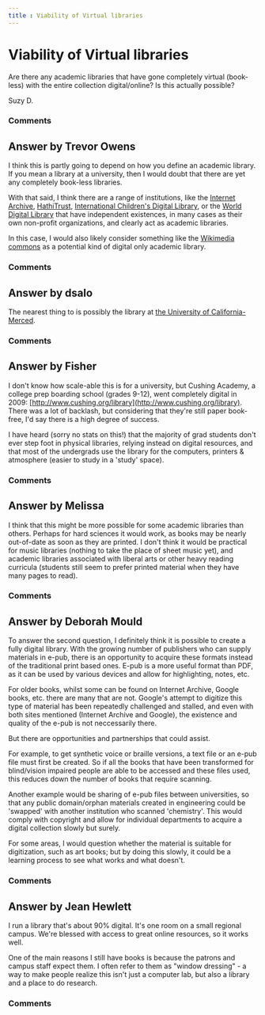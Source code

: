 ```yaml
---
title : Viability of Virtual libraries
---
```

Viability of Virtual libraries
=====================
Are there any academic libraries that have gone completely virtual
(book-less) with the entire collection digital/online? Is this actually
possible?

Suzy D.

### Comments ###


Answer by Trevor Owens
----------------
I think this is partly going to depend on how you define an academic
library. If you mean a library at a university, then I would doubt that
there are yet any completely book-less libraries.

With that said, I think there are a range of institutions, like the
[Internet Archive](http://archive.org/),
[HathiTrust](http://www.hathitrust.org/), [International Children's
Digital Library](http://en.childrenslibrary.org/), or the [World Digital
Library](http://www.wdl.org/en/) that have independent existences, in
many cases as their own non-profit organizations, and clearly act as
academic libraries.

In this case, I would also likely consider something like the [Wikimedia
commons](http://commons.wikimedia.org/wiki/Main_Page) as a potential
kind of digital only academic library.

### Comments ###

Answer by dsalo
----------------
The nearest thing to is possibly the library at [the University of
California-Merced](http://ucmercedlibrary.info/).

### Comments ###

Answer by Fisher
----------------
I don't know how scale-able this is for a university, but Cushing
Academy, a college prep boarding school (grades 9-12), went completely
digital in 2009:
[http://www.cushing.org/library](http://www.cushing.org/library). There
was a lot of backlash, but considering that they're still paper
book-free, I'd say there is a high degree of success.

I have heard (sorry no stats on this!) that the majority of grad
students don't ever step foot in physical libraries, relying instead on
digital resources, and that most of the undergrads use the library for
the computers, printers & atmosphere (easier to study in a 'study'
space).

### Comments ###

Answer by Melissa
----------------
I think that this might be more possible for some academic libraries
than others. Perhaps for hard sciences it would work, as books may be
nearly out-of-date as soon as they are printed. I don't think it would
be practical for music libraries (nothing to take the place of sheet
music yet), and academic libraries associated with liberal arts or other
heavy reading curricula (students still seem to prefer printed material
when they have many pages to read).

### Comments ###

Answer by Deborah Mould
----------------
To answer the second question, I definitely think it is possible to
create a fully digital library. With the growing number of publishers
who can supply materials in e-pub, there is an opportunity to acquire
these formats instead of the traditional print based ones. E-pub is a
more useful format than PDF, as it can be used by various devices and
allow for highlighting, notes, etc.

For older books, whilst some can be found on Internet Archive, Google
books, etc. there are many that are not. Google's attempt to digitize
this type of material has been repeatedly challenged and stalled, and
even with both sites mentioned (Internet Archive and Google), the
existence and quality of the e-pub is not neccessarily there.

But there are opportunities and partnerships that could assist.

For example, to get synthetic voice or braille versions, a text file or
an e-pub file must first be created. So if all the books that have been
transformed for blind/vision impaired people are able to be accessed and
these files used, this reduces down the number of books that require
scanning.

Another example would be sharing of e-pub files between universities, so
that any public domain/orphan materials created in engineering could be
'swapped' with another institution who scanned 'chemistry'. This would
comply with copyright and allow for individual departments to acquire a
digital collection slowly but surely.

For some areas, I would question whether the material is suitable for
digitization, such as art books; but by doing this slowly, it could be a
learning process to see what works and what doesn't.

### Comments ###

Answer by Jean Hewlett
----------------
I run a library that's about 90% digital. It's one room on a small
regional campus. We're blessed with access to great online resources, so
it works well.

One of the main reasons I still have books is because the patrons and
campus staff expect them. I often refer to them as "window dressing" - a
way to make people realize this isn't just a computer lab, but also a
library and a place to do research.

### Comments ###

